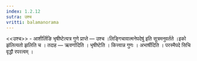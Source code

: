 ```yaml
---
index: 1.2.12
sutra: उश्च
vritti: balamanorama
---
```


<<उश्च>> - आशीर्लिङि भृषीष्टेत्यत्र गुणे प्राप्ते —  उश्च ।लिङ्गिचावात्मनेपदेषु॑ इति सूत्रमनुवर्तते ।इको झ॑लित्यतो झलिति च । तदाह — ऋवर्णादिति । भृषीष्टेति । कित्त्वान्न गुणः । अभार्षीदिति । परस्मैपदे सिचि वृद्धौ रपरत्वम् । 